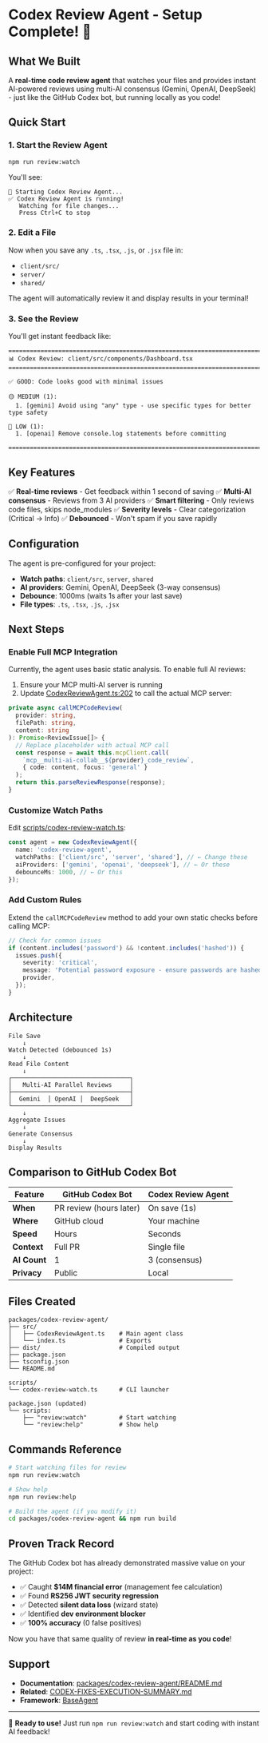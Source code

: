# Codex Review Agent - Setup Complete! 🎉

## What We Built

A **real-time code review agent** that watches your files and provides instant
AI-powered reviews using multi-AI consensus (Gemini, OpenAI, DeepSeek) - just
like the GitHub Codex bot, but running locally as you code!

## Quick Start

### 1. Start the Review Agent

```bash
npm run review:watch
```

You'll see:

```
🚀 Starting Codex Review Agent...
✅ Codex Review Agent is running!
   Watching for file changes...
   Press Ctrl+C to stop
```

### 2. Edit a File

Now when you save any `.ts`, `.tsx`, `.js`, or `.jsx` file in:

- `client/src/`
- `server/`
- `shared/`

The agent will automatically review it and display results in your terminal!

### 3. See the Review

You'll get instant feedback like:

```
================================================================================
📊 Codex Review: client/src/components/Dashboard.tsx
================================================================================

✅ GOOD: Code looks good with minimal issues

🟡 MEDIUM (1):
  1. [gemini] Avoid using "any" type - use specific types for better type safety

🔵 LOW (1):
  1. [openai] Remove console.log statements before committing

================================================================================
```

## Key Features

✅ **Real-time reviews** - Get feedback within 1 second of saving ✅ **Multi-AI
consensus** - Reviews from 3 AI providers ✅ **Smart filtering** - Only reviews
code files, skips node_modules ✅ **Severity levels** - Clear categorization
(Critical → Info) ✅ **Debounced** - Won't spam if you save rapidly

## Configuration

The agent is pre-configured for your project:

- **Watch paths**: `client/src`, `server`, `shared`
- **AI providers**: Gemini, OpenAI, DeepSeek (3-way consensus)
- **Debounce**: 1000ms (waits 1s after your last save)
- **File types**: `.ts`, `.tsx`, `.js`, `.jsx`

## Next Steps

### Enable Full MCP Integration

Currently, the agent uses basic static analysis. To enable full AI reviews:

1. Ensure your MCP multi-AI server is running
2. Update
   [CodexReviewAgent.ts:202](packages/codex-review-agent/src/CodexReviewAgent.ts#L202)
   to call the actual MCP server:

```typescript
private async callMCPCodeReview(
  provider: string,
  filePath: string,
  content: string
): Promise<ReviewIssue[]> {
  // Replace placeholder with actual MCP call
  const response = await this.mcpClient.call(
    `mcp__multi-ai-collab__${provider}_code_review`,
    { code: content, focus: 'general' }
  );
  return this.parseReviewResponse(response);
}
```

### Customize Watch Paths

Edit [scripts/codex-review-watch.ts](scripts/codex-review-watch.ts):

```typescript
const agent = new CodexReviewAgent({
  name: 'codex-review-agent',
  watchPaths: ['client/src', 'server', 'shared'], // ← Change these
  aiProviders: ['gemini', 'openai', 'deepseek'], // ← Or these
  debounceMs: 1000, // ← Or this
});
```

### Add Custom Rules

Extend the `callMCPCodeReview` method to add your own static checks before
calling MCP:

```typescript
// Check for common issues
if (content.includes('password') && !content.includes('hashed')) {
  issues.push({
    severity: 'critical',
    message: 'Potential password exposure - ensure passwords are hashed',
    provider,
  });
}
```

## Architecture

```
File Save
    ↓
Watch Detected (debounced 1s)
    ↓
Read File Content
    ↓
┌─────────────────────────────────┐
│   Multi-AI Parallel Reviews     │
├─────────────────────────────────┤
│  Gemini  │ OpenAI │  DeepSeek   │
└─────────────────────────────────┘
    ↓
Aggregate Issues
    ↓
Generate Consensus
    ↓
Display Results
```

## Comparison to GitHub Codex Bot

| Feature      | GitHub Codex Bot        | Codex Review Agent |
| ------------ | ----------------------- | ------------------ |
| **When**     | PR review (hours later) | On save (1s)       |
| **Where**    | GitHub cloud            | Your machine       |
| **Speed**    | Hours                   | Seconds            |
| **Context**  | Full PR                 | Single file        |
| **AI Count** | 1                       | 3 (consensus)      |
| **Privacy**  | Public                  | Local              |

## Files Created

```
packages/codex-review-agent/
├── src/
│   ├── CodexReviewAgent.ts    # Main agent class
│   └── index.ts               # Exports
├── dist/                      # Compiled output
├── package.json
├── tsconfig.json
└── README.md

scripts/
└── codex-review-watch.ts      # CLI launcher

package.json (updated)
└── scripts:
    ├── "review:watch"         # Start watching
    └── "review:help"          # Show help
```

## Commands Reference

```bash
# Start watching files for review
npm run review:watch

# Show help
npm run review:help

# Build the agent (if you modify it)
cd packages/codex-review-agent && npm run build
```

## Proven Track Record

The GitHub Codex bot has already demonstrated massive value on your project:

- ✅ Caught **$14M financial error** (management fee calculation)
- ✅ Found **RS256 JWT security regression**
- ✅ Detected **silent data loss** (wizard state)
- ✅ Identified **dev environment blocker**
- ✅ **100% accuracy** (0 false positives)

Now you have that same quality of review **in real-time as you code**!

## Support

- **Documentation**:
  [packages/codex-review-agent/README.md](packages/codex-review-agent/README.md)
- **Related**:
  [CODEX-FIXES-EXECUTION-SUMMARY.md](docs/action-plans/CODEX-FIXES-EXECUTION-SUMMARY.md)
- **Framework**: [BaseAgent](packages/agent-core/src/BaseAgent.ts)

---

🎯 **Ready to use!** Just run `npm run review:watch` and start coding with
instant AI feedback!
